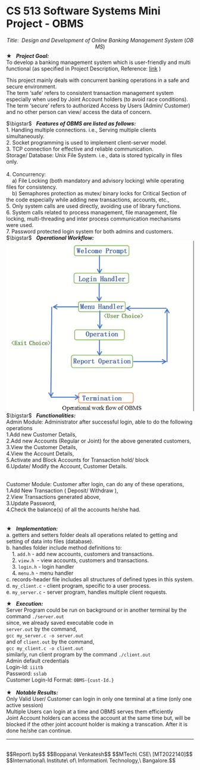 # CS 513 Software Systems Mini Project - OBMS
$$Title:\ \  Design\  and\ Development\ of\ Online\ Banking\ Management\ System\ (OBMS)$$
$\bigstar$ &nbsp; <b><i>Project Goal:</i></b><br> To develop a banking management system which is user-friendly and multi functional 
(as specified in Project Description, Reference: <a href="https://iiitbac-my.sharepoint.com/:b:/g/personal/boppana_venkatesh_iiitb_ac_in/EcQK-nE5hIVGq1gRtiPuFREBCUhx7QMWPTDrTH2OehJ5iw?e=vEONVo">link</a> )
<p>
This project mainly deals with concurrent banking operations in a safe and secure environment.<br/>
The term ‘safe’ refers to consistent transaction management system especially when used by Joint Account holders (to avoid race conditions).<br/>
The term ‘secure’ refers to authorized Access by Users (Admin/ Customer) and no other person can view/ access the data of concern.<br/>
</p>
$\bigstar$ &nbsp; <b><i>Features of OBMS are listed as follows:</i></b><br>
1. Handling multiple connections. i.e., Serving multiple clients simultaneously.<br/>
2. Socket programming is used to implement client-server model.<br/>
3. TCP connection for effective and reliable communication.<br/>
Storage/ Database: Unix File System. i.e., data is stored typically in files only.<br/><br/>
4. Concurrency:<br/>
&nbsp;&nbsp;&nbsp; a) File Locking (both mandatory and advisory locking) while operating files for consistency.<br/>
&nbsp;&nbsp;&nbsp; b) Semaphores protection as mutex/ binary locks for Critical Section of the code especially while adding new transactions, accounts, etc.,<br/>
5. Only system calls are used directly, avoiding use of library functions. <br/>
6. System calls related to process management,  file management, file locking, multi-threading and inter process communication mechanisms were used.<br/>
7. Password protected login system for both admins and customers.<br/>
$\bigstar$ &nbsp; <b><i>Operational Workflow:</i></b><br>
<img src="./images/ss2.png" width="" height=""><br/>
$\bigstar$ &nbsp; <b><i>Functionalities:</i></b><br>	
Admin Module: Administrator after successful login, able to do the following operations<br/>
1.Add new Customer Details,<br/>
2.Add new Accounts (Regular or Joint) for the above generated customers,<br/>
3.View the Customer Details,<br/>
4.View the Account Details,<br/>
5.Activate and Block Accounts for Transaction hold/ block<br/>
6.Update/ Modify the Account, Customer Details.<br/><br/>

Customer Module: Customer after login, can do any of these operations,<br/>
1.Add New Transaction ( Deposit/ Withdraw ),<br/>
2.View Transactions generated above,<br/>
3.Update Password,<br/>
4.Check the balance(s) of all the accounts he/she had.<br/>
<br><br>
$\bigstar$ &nbsp; <b><i>Implementation:</i></b><br>
a. getters and setters folder deals all operations related to getting and setting of data into files (database).<br/>
b. handles folder include method definitions to: <br>
&nbsp;&nbsp;&nbsp; 1. ```add.h``` - add new accounts, customers and transactions.<br/>
&nbsp;&nbsp;&nbsp; 2. ```view.h ```- view accounts, customers and transactions. <br/>
&nbsp;&nbsp;&nbsp; 3. ```login.h``` - login handler <br/>
&nbsp;&nbsp;&nbsp; 4. ```menu.h``` - menu handler <br/>
c. records-header file includes all structures of defined types in this system.<br/>
d. ```my_client.c``` - client program, specific to a user process.<br/>
e. ```my_server.c``` - server program, handles multiple client requests.<br/>

$\bigstar$ &nbsp; <b><i>Execution:</i></b><br>
Server Program could be run on background or in another terminal 
by the command ```./server.out ```<br/>
since, we already saved executable code in <br> ```server.out``` by the command, <br> ```gcc my_server.c -o server.out ```<br> and of ```client.out``` by the command, <br> ```gcc my_client.c -o client.out```
<br/>
similarly, run client program by the command ```./client.out```
<br/>
Admin default credentials
<br>Login-Id: ```iiitb```
<br>Password: ```sslab```
<br>Customer Login-Id Format: ```OBMS-{cust-Id.}```
<br/><br/>
$\bigstar$ &nbsp; <b><i>Notable Results:</i></b><br>
Only Valid User/ Customer can login in only one terminal at a time (only one active session)<br>
Multiple Users can login at a time and OBMS serves them efficiently <br>
Joint Account holders can access the account at the same time but, will be blocked if the other joint account holder is making a transcation. After it is done he/she can continue.<br/>
***
<br> 
$$Report\ by$$
$$Boppana\ Venkatesh$$
$$MTech\ CSE\ [MT2022140]$$
$$International\ Institute\ of\ Information\ Technology,\ Bangalore.$$
